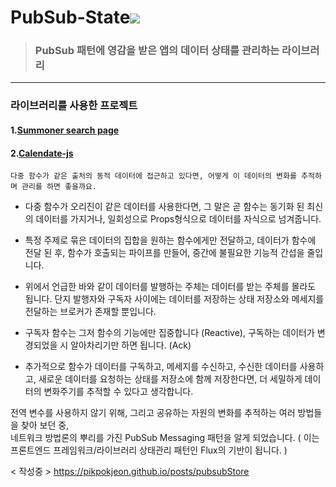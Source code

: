 # PubSub-State<a href="https://hits.seeyoufarm.com"><img src="https://hits.seeyoufarm.com/api/count/incr/badge.svg?url=https%3A%2F%2Fgithub.com%2Fpikpokjeon%2FPubSub-State&count_bg=%23FFAD0F&title_bg=%23555555&icon=&icon_color=%23984040&title=%EB%B0%A9%EB%AC%B8%EC%9E%90&edge_flat=true"/></a>
> ### <bold> PubSub 패턴에 영감을 받은 앱의 데이터 상태를 관리하는 라이브러리 </bold>
---
### 라이브러리를 사용한 프로젝트
#### 1.[Summoner search page](https://github.com/pikpokjeon/summoner-search-page2)
#### 2.[Calendate-js](https://github.com/pikpokjeon/calendate-js)
 ``` 
 다중 함수가 같은 출처의 동적 데이터에 접근하고 있다면, 어떻게 이 데이터의 변화를 추적하며 관리를 하면 좋을까요. 
 ```


  
- 다중 함수가 오리진이 같은 데이터를 사용한다면, 그 말은 곧 함수는 동기화 된 최신의 데이터를 가지거나, 
  일회성으로 Props형식으로 데이터를 자식으로 넘겨줍니다.
  
- 특정 주제로 묶은 데이터의 집합을 원하는 함수에게만 전달하고, 데이터가 함수에 전달 된 후, 
  함수가 호출되는 파이프를 만들어, 중간에 불필요한 기능적 간섭을 줄입니다.
  
- 위에서 언급한 바와 같이 데이터를 발행하는 주체는 데이터를 받는 주체를 몰라도 됩니다. 
  단지 발행자와 구독자 사이에는 데이터를 저장하는 상태 저장소와 메세지를 전달하는 브로커가 존재할 뿐입니다. 
  
- 구독자 함수는 그저 함수의 기능에만 집중합니다 (Reactive), 구독하는 데이터가 변경되었을 시 알아차리기만 하면 됩니다. (Ack) 
- 추가적으로 함수가 데이터를 구독하고, 메세지를 수신하고, 수신한 데이터를 사용하고, 
  새로운 데이터를 요청하는 상태를 저장소에 함께 저장한다면, 더 세밀하게 데이터의 변화주기를 추적할 수 있다고 생각합니다.


전역 변수를 사용하지 않기 위해, 그리고 공유하는 자원의 변화를 추적하는 여러 방법들을 찾아 보던 중,</br>
네트워크 방법론의 뿌리를 가진 PubSub Messaging 패턴을 알게 되었습니다.
( 이는 프론트엔드 프레임워크/라이브러리 상태관리 패턴인 Flux의 기반이 됩니다. )


< 작성중 >
https://pikpokjeon.github.io/posts/pubsubStore
